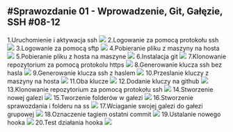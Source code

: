 #Sprawozdanie 01 - Wprowadzenie, Git, Gałęzie, SSH 
#08-12
---
1.Uruchomienie i aktywacja ssh
![](./screeny/uruchomienie_ssh_1.png)
2.Logowanie za pomocą protokołu ssh
![](./screeny/logowanie_ssh.png)
3.Logowanie za pomocą sftp
![](./screeny/logowanie_sftp.png)
4.Pobieranie pliku z maszyny na hosta
![](./screeny/pobieranie_pliku_sftp.png)
5.Pobieranie pliku z hosta na maszyne
![](./screeny/przesylanie_pliku_sftp.png)
6.Instalacja git
![](./screeny/instalacja_git.png)
7.Klonowanie repozytorium za pomocą protokolu https
![](./screeny/klonowanie_http.png)
8.Generowanie klucza ssh bez hasla
![](./screeny/generownie_klucza_ssh.png)
9.Generowanie klucza ssh z haslem
![](./screeny/generowanie_klucza_ssh_haslo.png)
10.Przeslanie kluczy z maszyny na hosta
![](./screeny/przeslanie_kluczy.png)
11.Oba klucze
![](./screeny/stworzone_klucze.png)
12.Dodanie kluczy na github
![](./screeny/dodanie_klucze_git.png)
13.Klonowanie repozytorium za pomocą protokołu ssh
![](./screeny/klonowanie_ssh.png)
14.Stworzenie nowej galezi
![](./screeny/stworzenie_nowej_galezi.png)
15.Tworzenie folderów w gałezi
![](./screeny/tworzenie_folderu_w_galezi.png)
16.Stworzenie sprawozdania i folderu na ss
![](./screeny/tworzenie_sprawka_screeny.png)
17.Wciaganie swojej galezi do gałezi grupowej
![](./screeny/merge.png)
18.Oznaczenie tagiem ostatni commit
![](./screeny/tag.png)
19.Ustalanie nowego hooka
![](./screeny/hook.png)
20.Test działania hooka
![](./screeny/hook_test.png)
